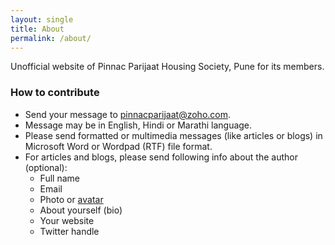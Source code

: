 ```yaml
---
layout: single
title: About
permalink: /about/
---
```


Unofficial website of Pinnac Parijaat Housing Society, Pune for its members.

### How to contribute
- Send your message to <a href="mailto:pinnacparijaat@zoho.com">pinnacparijaat@zoho.com</a>.
- Message may be in English, Hindi or Marathi language.
- Please send formatted or multimedia messages (like articles or blogs) in
Microsoft Word or Wordpad (RTF) file format.
- For articles and blogs, please send following info about the author (optional):
  - Full name
  - Email
  - Photo or <a href="https://en.wikipedia.org/wiki/Avatar_(computing)">avatar</a>
  - About yourself (bio)
  - Your website
  - Twitter handle
  
